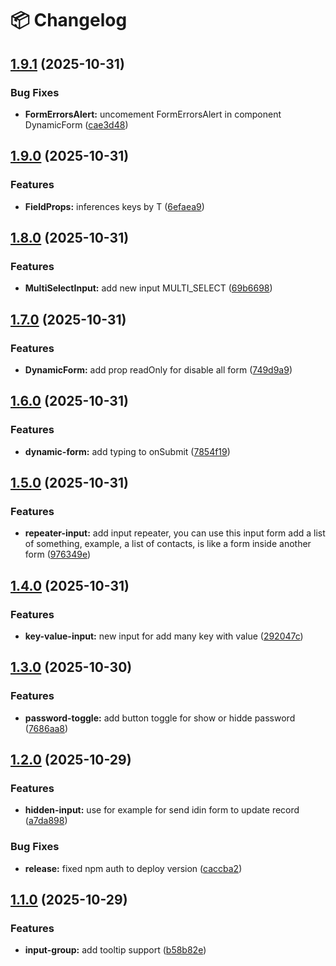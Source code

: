 # 📦 Changelog

## [1.9.1](https://github.com/NativoLink/shadcn-zod-formkit/compare/v1.9.0...v1.9.1) (2025-10-31)

### Bug Fixes

* **FormErrorsAlert:** uncomement FormErrorsAlert in component DynamicForm ([cae3d48](https://github.com/NativoLink/shadcn-zod-formkit/commit/cae3d48a12e2f6d10fdd6b61c6295668b77a802a))

## [1.9.0](https://github.com/NativoLink/shadcn-zod-formkit/compare/v1.8.0...v1.9.0) (2025-10-31)

### Features

* **FieldProps:** inferences keys by T ([6efaea9](https://github.com/NativoLink/shadcn-zod-formkit/commit/6efaea914ef97f2148dbf06bf5331dd03580d421))

## [1.8.0](https://github.com/NativoLink/shadcn-zod-formkit/compare/v1.7.0...v1.8.0) (2025-10-31)

### Features

* **MultiSelectInput:** add new input MULTI_SELECT ([69b6698](https://github.com/NativoLink/shadcn-zod-formkit/commit/69b6698daee5fca9790a8ba99c6907afddf2698b))

## [1.7.0](https://github.com/NativoLink/shadcn-zod-formkit/compare/v1.6.0...v1.7.0) (2025-10-31)

### Features

* **DynamicForm:** add prop readOnly for disable all form ([749d9a9](https://github.com/NativoLink/shadcn-zod-formkit/commit/749d9a9d2ac9d2bd9aa08b99de75a05c730370e5))

## [1.6.0](https://github.com/NativoLink/shadcn-zod-formkit/compare/v1.5.0...v1.6.0) (2025-10-31)

### Features

* **dynamic-form:** add typing to onSubmit ([7854f19](https://github.com/NativoLink/shadcn-zod-formkit/commit/7854f19bb4f082fbc504557daea928c7c7595d28))

## [1.5.0](https://github.com/NativoLink/shadcn-zod-formkit/compare/v1.4.0...v1.5.0) (2025-10-31)

### Features

* **repeater-input:** add input repeater, you can use this input form add a list of something, example, a list of contacts, is like a form inside another form ([976349e](https://github.com/NativoLink/shadcn-zod-formkit/commit/976349e5656ad232571dfef61bae4abed97b2471))

## [1.4.0](https://github.com/NativoLink/shadcn-zod-formkit/compare/v1.3.0...v1.4.0) (2025-10-31)

### Features

* **key-value-input:** new input for add many key with value ([292047c](https://github.com/NativoLink/shadcn-zod-formkit/commit/292047ca8e53a3e0f2ba3f3cc0a5b3946bd360dc))

## [1.3.0](https://github.com/NativoLink/shadcn-zod-formkit/compare/v1.2.0...v1.3.0) (2025-10-30)

### Features

* **password-toggle:** add button toggle for show or hidde password ([7686aa8](https://github.com/NativoLink/shadcn-zod-formkit/commit/7686aa88a34b4a3ef9481f0852737e88e8458911))

## [1.2.0](https://github.com/NativoLink/shadcn-zod-formkit/compare/v1.1.0...v1.2.0) (2025-10-29)

### Features

* **hidden-input:** use for example for send idin form to update record ([a7da898](https://github.com/NativoLink/shadcn-zod-formkit/commit/a7da898617cbe184edb582f2f29b4efb40586336))

### Bug Fixes

* **release:** fixed npm auth to deploy version ([caccba2](https://github.com/NativoLink/shadcn-zod-formkit/commit/caccba2208bf1da893ff825885d79bbd35d8a36c))

## [1.1.0](https://github.com/NativoLink/shadcn-zod-formkit/compare/v1.0.5...v1.1.0) (2025-10-29)

### Features

* **input-group:** add tooltip support ([b58b82e](https://github.com/NativoLink/shadcn-zod-formkit/commit/b58b82ef87d13d3f86db351b8e7d80a2d77e22aa))
